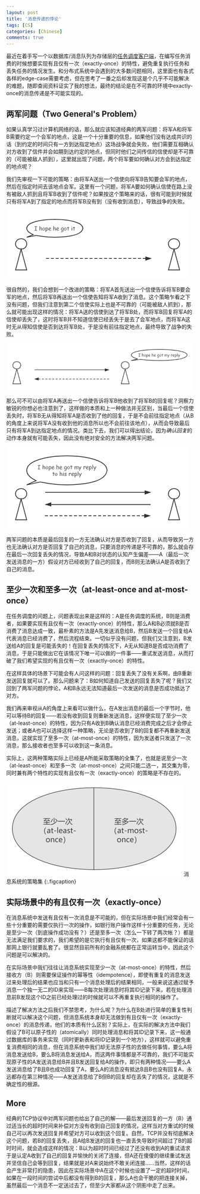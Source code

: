 ```yaml
---
layout: post
title: '消息传递的悖论'
tags: [CS]
categories: [Chinese]
comments: true
---
```


最近在着手写一个以数据库/消息队列为存储层的[任务调度客户端](https://github.com/ouromoros/oscheduler)，在编写任务消费的时候想要实现有且仅有一次（exactly-once）的特性，避免重复执行任务和丢失任务的情况发生。和分布式系统中会遇到的大多数问题相同，这里面也有各式各样的edge-case需要考虑，但在思考了一番之后却发现这是个几乎不可能解决的难题，随即查阅资料证实了我的想法，最终的结论是在不可靠的环境中exactly-once的消息传递是不可能实现的。

## 两军问题（Two General's Problem）

如果认真学习过计算机网络的话，那么就应该知道经典的两军问题：将军A和将军B需要约定一个会军的地点，这是一个十分重要的信息，如果他们没有达成共识的话（到约定的时间只有一方到达指定地点）这场战争就会失败，他们需要互相确认对方收到了信件并会如期到达约定的地点，但同时他们之间传信的信使却是不可靠的（可能被敌人抓到），这里就出现了问题，两个将军要如何确认对方会到达指定的地点呢？

我们先审视一下可能的策略：由将军A送出一个信使向将军B告知要会军的地点，然后在指定时间去该地点会军。这里有一个问题，将军A要如何确认信使在路上没有被敌人抓到且将军B收到了信件呢？如果按这个策略来的话，很有可能到时候就只有将军A到了指定的地点而将军B没有到（没有收到消息），导致战争的失败。

![](/assets/img/1/one_send.png)

很自然的，我们会想到一个改进的策略：将军A首先送出一个信使告诉将军B要会军的地点，然后将军B再送出一个信使告知将军A收到了消息。这个策略乍看之下没有问题，但我们注意到第二个信使实际上也是不可靠的（可能被敌人抓到），那么就可能出现这样的情况：将军A送的信使到达了将军B处，而将军B回复将军A的信使却丢失了，这时将军B并不知道信使已经丢失于是去了会军地点，而将军A这时无从得知信使是否到达将军B处，于是没有前往指定地点，最终导致了战争的失败。

![](/assets/img/1/one_reply.png)

那么可不可以由将军A再送出一个信使告诉将军B他收到了将军B的回复呢？洞察力敏锐的你想必也注意到了，这样做的本质和上一种做法并无区别，当最后一个信使丢失时，将军B无从得知将军A是否收到了他的回复，于是不会前往指定地点（从B的角度上来说将军A没有收到他的消息所以也不会前往该地点），从而会导致最后只有将军A到达指定地点的情况。类比下去，我们可以得出结论，因为*确认回复*的动作本身就有可能丢失，因此没有绝对安全的方法解决两军问题。

![](/assets/img/1/more_reply.png)

两军问题的本质是最后回复的一方无法确认对方是否收到了回复，从而导致另一方也无法确认对方是否回复了自己的消息，只要消息的传递是不可靠的，那么就会存在最后一次回复丢失的情况，导致A和B对状态的认知产生偏差——A（最后一次发送消息的一方）假设对方已经收到了自己的回复，而B则无法确认A是否收到了自己的消息。

## 至少一次和至多一次（at-least-once and at-most-once）

在任务调度的问题上，问题表现出来是这样的：A是任务调度的系统，B则是消费者，如果要实现有且仅有一次（exactly-once）的特性，那么A和B必须就B是否消费了消息达成一致，最朴素的方法是A先发送消息给B，然后B发送一个回复给A代表消息已经消费了，然后流程结束。一切似乎没有问题，但我们又注意到，B发送给A的回复是可能丢失的！在回复丢失的情况下，A无从知道B是否成功消费了消息，于是只能做出它在该情况下唯一可以做的一件事——重试发送消息，从而打破了我们希望实现的有且仅有一次（exactly-once）的特性。

在这样具体的场景下可能会有人问这样的问题：回复丢失了没有关系啊，由B重新发送回复就可以了。那么问题来了：B如何知道自己发送的回复丢失了呢？我们又回到了两军问题的悖论，A和B永远无法知道最后一次发送的消息是否成功抵达了对方。

我们再来审视从A的角度上来看可以做什么，在A发出消息的最后一个字节时，他可以等待B的回复——若没有收到回复则重新发送消息，这样便实现了至少一次（at-least-once）的特性，因为只有A收到B确认消息已经消费完成之后才会停止发送；或者A也可以选择这样一种策略，无论是否收到了B的回复都不再重新发送消息，这就实现了至多一次（at-most-once）的特性，因为发送者只发送了一次消息，那么接收者也至多可以收到这一条消息。

实际上，这两种策略实际上已经是A所能采取策略的全集了，也就是说至少一次（at-least-once）和至多一次（at-most-once）之间只能二选一，其交集为零，同时兼有两个特性的实现有且仅有一次（exactly-once）的策略是不存在的。

![](/assets/img/1/strategy.png)
消息系统的策略集
{:.figcaption}


## 实际场景中的有且仅有一次（exactly-once）

在消息系统中发送有且仅有一次消息是不可能的，但在实际场景中我们经常会有一些十分重要的需要仅执行一次的操作，如银行账户操作这样十分重要的任务，无论是至少一次（到底操作成功没有？）还是至多一次（怎么一下转了两次帐？）都是无法满足我们要求的，我们希望的是它执行有且仅有一次，如果这都不能保证的话那网上银行就要乱套了。很显然目前所有的金融系统都在正常运转当中，因此这个问题是可以解决的。

在实际场景中我们往往让消息系统实现至少一次（at-most-once）的特性，然后接收方（B）则需要保证操作的幂等性（idempotence），即使有重复的消息发送过来处理后的结果也应当和只有一个消息处理后的结果相同，一般来说这通过赋予消息一个独一无二的ID来实现——B每次处理消息时将其ID记录下来，若在处理消息前B发现这个ID之前已经处理过的时候就可以不再重复执行相同的操作了。

描述了解决方法之后我们不禁思考，为什么呢？为什么在B处进行简单的重复性判断就可以解决这个问题，但消息系统本身却无法做到有且仅有一次（exactly-once）的消息传递，他们的本质有什么区别？实际上，在实际的解决方法中我们假设了B可以原子性的（atomically）同时处理消息和将其ID记录下来，这一般通过数据库的事务来实现（同时更新表和将ID记录到一个地方），这样就可以避免重复消费相同的消息，但在消息系统中我们却无法原子性的去做任何事情，要么A将消息发送给B，要么B将消息发送给A，而这两件事情都是不可靠的，我们不可能实现原子性的A发送消息给B并且B发送回复给A的操作，即只有两种情况——要么A发送消息给了B且B也成功回复了A，要么A的消息没有抵达B且B也没有回复A，永远都存在第三种情况——A发送消息给了B但B的回复却在丢失了的情况，这就是不确定性的根源。

## More

经典的TCP协议中对两军问题也给出了自己的解——最后发送回复的一方（B）通过适当长的超时时间来补偿对方没有收到自己回复的情况，这样当对方重试的时候自己可以再次发送回复并希望对方可以收到这个回复。自然，TCP并没有彻底解决这个问题，若B的回复丢失，且A给B发送的回复也一直丢失导致时间超过了B的超时时间，就会造成这样的情况：B以为超时时间已经过了还没有收到A的重试请求于是认定A收到了自己的回复并愉快的关闭了连接，但A还在傻傻的继续重试发送并坚信自己会等到回复，结果就是对A来说始终不敢关闭连接......当然，这样的话会产生非常打的隐患，因此在实际场景中A在这个时候也设置了一定的超时时间，如果在一段时间的尝试中后都没有得到B的回复，那么A也会干脆的把连接关掉，虽然最后一个消息不一定送过去了，但至少大家都从这个阴影中走了出来。
